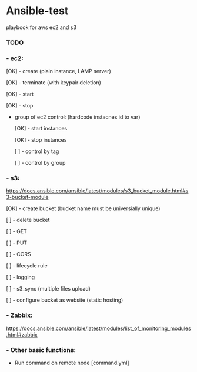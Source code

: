 # Ansible-test

playbook for aws ec2 and s3



### TODO

### - ec2:

  [OK]  - create    (plain instance, LAMP server)

  [OK]  - terminate (with keypair deletion)

  [OK]  - start

  [OK]  - stop

  
- group of ec2 control: (hardcode instacnes id to var)
 
  [OK]  - start instances 
  
  [OK]  - stop instances
  
  [  ]  - control by tag
  
  [  ]  - control by group

### - s3:

  https://docs.ansible.com/ansible/latest/modules/s3_bucket_module.html#s3-bucket-module

  [OK]  - create bucket (bucket name must be universially unique)

  [  ]  - delete bucket
  
  [  ]  - GET
  
  [  ]  - PUT
  
  [  ]  - CORS
  
  [  ]  - lifecycle rule
  
  [  ]  - logging
  
  [  ]  - s3_sync (multiple files upload)
  
  [  ]  - configure bucket as website (static hosting)
  
### - Zabbix:

  https://docs.ansible.com/ansible/latest/modules/list_of_monitoring_modules.html#zabbix
  

### - Other basic functions:
  
  - Run command on remote node [command.yml]
